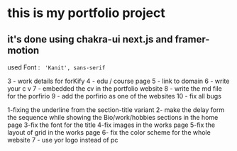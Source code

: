 # this is my portfolio project

## it's done using chakra-ui next.js and framer-motion

used Font : ` 'Kanit', sans-serif`

<!-- Todo -->

3 - work details for forKify
4 - edu / course page
5 - link to domain
6 - write your c v
7 - embedded the cv in the portfolio website
8 - write the md file for the porfirio
9 - add the porfirio as one of the websites
10 - fix all bugs

<!-- bugs to be fixed  -->

1-fixing the underline from the section-title variant
2- make the delay form the sequence while showing the Bio/work/hobbies sections in the home page
3-fix the font for the title
4-fix images in the works page
5-fix the layout of grid in the works page
6- fix the color scheme for the whole website
7 - use yor logo instead of pc
